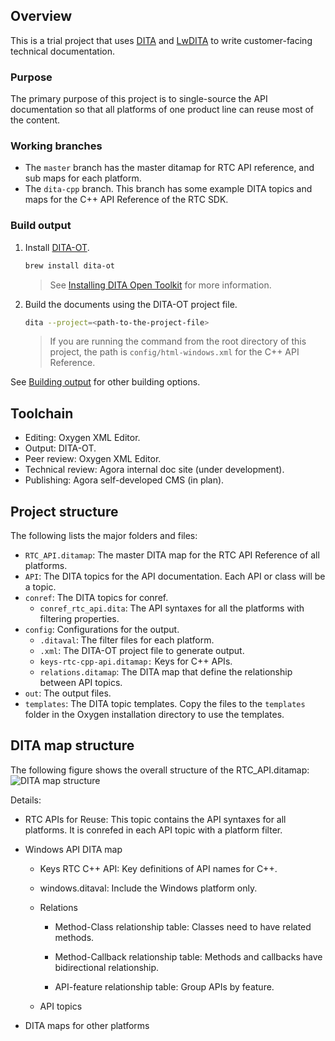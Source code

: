 ## Overview

This is a trial project that uses [DITA](https://en.wikipedia.org/wiki/Darwin_Information_Typing_Architecture) and [LwDITA](http://docs.oasis-open.org/dita/LwDITA/v1.0/cnprd01/LwDITA-v1.0-cnprd01.html) to write customer-facing technical documentation.

### Purpose

The primary purpose of this project is to single-source the API documentation so that all platforms of one product line can reuse most of the content.

### Working branches

- The `master` branch has the master ditamap for RTC API reference, and sub maps for each platform.  
- The `dita-cpp` branch. This branch has some example DITA topics and maps for the C++ API Reference of the RTC SDK.

### Build output

1. Install [DITA-OT](https://www.dita-ot.org/dev/index.html).
    ```bash
    brew install dita-ot
    ```
    > See [Installing DITA Open Toolkit](https://www.dita-ot.org/dev/topics/installing-client.html) for more information.  
2. Build the documents using the DITA-OT project file.
    ```bash
    dita --project=<path-to-the-project-file>
    ```
    > If you are running the command from the root directory of this project, the path is `config/html-windows.xml` for the C++ API Reference.  

See [Building output](https://www.dita-ot.org/dev/topics/building-output.html) for other building options.

## Toolchain

- Editing: Oxygen XML Editor.
- Output: DITA-OT.
- Peer review: Oxygen XML Editor.
- Technical review: Agora internal doc site (under development).
- Publishing: Agora self-developed CMS (in plan).

## Project structure

The following lists the major folders and files:

- `RTC_API.ditamap`: The master DITA map for the RTC API Reference of all platforms.
- `API`: The DITA topics for the API documentation. Each API or class will be a topic.
- `conref`: The DITA topics for conref.
	- `conref_rtc_api.dita`:  The API syntaxes for all the platforms with filtering properties.
- `config`: Configurations for the output.
	- `.ditaval`: The filter files for each platform.
	- `.xml`:  The DITA-OT project file to generate output.
	- `keys-rtc-cpp-api.ditamap:` Keys for C++ APIs.
  - `relations.ditamap`: The DITA map that define the relationship between API topics.
- `out`: The output files.
- `templates`: The DITA topic templates. Copy the files to the `templates` folder in the Oxygen installation directory to use the templates.

## DITA map structure

The following figure shows the overall structure of the RTC_API.ditamap:
![DITA map structure](https://web-cdn.agora.io/docs-files/1608626365393)

Details:

- RTC APIs for Reuse: This topic contains the API syntaxes for all platforms. It is conrefed in each API topic with a platform filter.

- Windows API DITA map
  - Keys RTC C++ API: Key definitions of API names for C++.

  - windows.ditaval: Include the Windows platform only.

  - Relations

    - Method-Class relationship table: Classes need to have related methods.

    - Method-Callback relationship table: Methods and callbacks have bidirectional relationship.

    - API-feature relationship table: Group APIs by feature.

  - API topics

- DITA maps for other platforms
